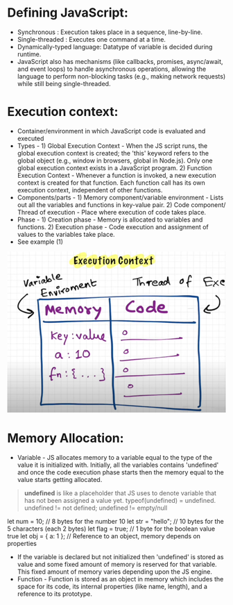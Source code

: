 # Defining JavaScript:
* Synchronous : Execution takes place in a sequence, line-by-line.
* Single-threaded : Executes one command at a time.
* Dynamically-typed language: Datatype of variable is decided during runtime.
* JavaScript also has mechanisms (like callbacks, promises, async/await, and event loops) to handle asynchronous operations, allowing the language to perform non-blocking tasks (e.g., making network requests) while still being single-threaded.

# Execution context:
* Container/environment in which JavaScript code is evaluated and executed
* Types - 1) Global Execution Context - When the JS script runs, the global execution context is created; the 'this' keyword refers to the global object (e.g., window in browsers, global in Node.js). Only one global execution context exists in a JavaScript program. 2) Function Execution Context - Whenever a function is invoked, a new execution context is created for that function. Each function call has its own execution context, independent of other functions.
* Components/parts - 1) Memory component/variable environment - Lists out all the variables and functions in key-value pair. 2) Code component/ Thread of execution - Place where execution of code takes place.
* Phase - 1) Creation phase - Memory is allocated to variables and functions. 2) Execution phase - Code execution and assignment of values to the variables take place.
* See example (1)
  
![Execution Context](https://raw.githubusercontent.com/harshitrajsinha/learn-js/main/Assets/Screenshot%202024-08-24%20084642.png)

# Memory Allocation:
* Variable - JS allocates memory to a variable equal to the type of the value it is initialized with. Initially, all the variables contains 'undefined' and once the code execution phase starts then the memory equal to the value starts getting allocated.
> **undefined** is like a placeholder that JS uses to denote variable that has not been assigned a value yet. typeof(undefined) = undefined. undefined != not defined; undefined != empty/null
   
  let num = 10;          // 8 bytes for the number 10
  let str = "hello";     // 10 bytes for the 5 characters (each 2 bytes)
  let flag = true;       // 1 byte for the boolean value true
  let obj = { a: 1 };    // Reference to an object, memory depends on properties
* If the variable is declared but not initialized then 'undefined' is stored as value and some fixed amount of memory is reserved for that variable. This fixed amount of memory varies depending upon the JS engine.
* Function - Function is stored as an object in memory which includes the space for its code, its internal properties (like name, length), and a reference to its prototype.
